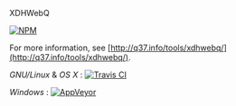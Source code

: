  XDHWebQ

[![NPM](https://nodei.co/npm/xdhwebq.png)](https://nodei.co/npm/xdhwebq/)

For more information, see [http://q37.info/tools/xdhwebq/](http://q37.info/tools/xdhwebq/).

*GNU/Linux* & *OS X* : [![Travis CI](https://travis-ci.org/epeios-q37/xdhwebq-node.png)](https://travis-ci.org/epeios-q37/xdhwebq-node)
 
*Windows* : [![AppVeyor](http://ci.appveyor.com/api/projects/status/github/epeios-q37/xdhwebq-node)](http://ci.appveyor.com/project/epeios-q37/xdhwebq-node)



